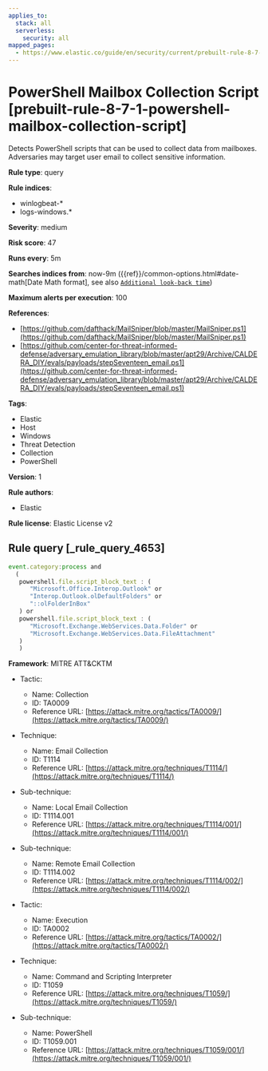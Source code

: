 ```yaml
---
applies_to:
  stack: all
  serverless:
    security: all
mapped_pages:
  - https://www.elastic.co/guide/en/security/current/prebuilt-rule-8-7-1-powershell-mailbox-collection-script.html
---
```


# PowerShell Mailbox Collection Script [prebuilt-rule-8-7-1-powershell-mailbox-collection-script]

Detects PowerShell scripts that can be used to collect data from mailboxes. Adversaries may target user email to collect sensitive information.

**Rule type**: query

**Rule indices**:

* winlogbeat-*
* logs-windows.*

**Severity**: medium

**Risk score**: 47

**Runs every**: 5m

**Searches indices from**: now-9m ({{ref}}/common-options.html#date-math[Date Math format], see also [`Additional look-back time`](docs-content://solutions/security/detect-and-alert/create-detection-rule.md#rule-schedule))

**Maximum alerts per execution**: 100

**References**:

* [https://github.com/dafthack/MailSniper/blob/master/MailSniper.ps1](https://github.com/dafthack/MailSniper/blob/master/MailSniper.ps1)
* [https://github.com/center-for-threat-informed-defense/adversary_emulation_library/blob/master/apt29/Archive/CALDERA_DIY/evals/payloads/stepSeventeen_email.ps1](https://github.com/center-for-threat-informed-defense/adversary_emulation_library/blob/master/apt29/Archive/CALDERA_DIY/evals/payloads/stepSeventeen_email.ps1)

**Tags**:

* Elastic
* Host
* Windows
* Threat Detection
* Collection
* PowerShell

**Version**: 1

**Rule authors**:

* Elastic

**Rule license**: Elastic License v2

## Rule query [_rule_query_4653]

```js
event.category:process and
  (
   powershell.file.script_block_text : (
      "Microsoft.Office.Interop.Outlook" or
      "Interop.Outlook.olDefaultFolders" or
      "::olFolderInBox"
   ) or
   powershell.file.script_block_text : (
      "Microsoft.Exchange.WebServices.Data.Folder" or
      "Microsoft.Exchange.WebServices.Data.FileAttachment"
   )
   )
```

**Framework**: MITRE ATT&CKTM

* Tactic:

    * Name: Collection
    * ID: TA0009
    * Reference URL: [https://attack.mitre.org/tactics/TA0009/](https://attack.mitre.org/tactics/TA0009/)

* Technique:

    * Name: Email Collection
    * ID: T1114
    * Reference URL: [https://attack.mitre.org/techniques/T1114/](https://attack.mitre.org/techniques/T1114/)

* Sub-technique:

    * Name: Local Email Collection
    * ID: T1114.001
    * Reference URL: [https://attack.mitre.org/techniques/T1114/001/](https://attack.mitre.org/techniques/T1114/001/)

* Sub-technique:

    * Name: Remote Email Collection
    * ID: T1114.002
    * Reference URL: [https://attack.mitre.org/techniques/T1114/002/](https://attack.mitre.org/techniques/T1114/002/)

* Tactic:

    * Name: Execution
    * ID: TA0002
    * Reference URL: [https://attack.mitre.org/tactics/TA0002/](https://attack.mitre.org/tactics/TA0002/)

* Technique:

    * Name: Command and Scripting Interpreter
    * ID: T1059
    * Reference URL: [https://attack.mitre.org/techniques/T1059/](https://attack.mitre.org/techniques/T1059/)

* Sub-technique:

    * Name: PowerShell
    * ID: T1059.001
    * Reference URL: [https://attack.mitre.org/techniques/T1059/001/](https://attack.mitre.org/techniques/T1059/001/)




